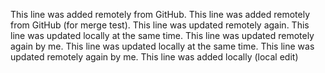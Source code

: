 This line was added remotely from GitHub.
This line was added remotely from GitHub (for merge test).
This line was updated remotely again.
This line was updated locally at the same time.
This line was updated remotely again by me.
This line was updated locally at the same time.
This line was updated remotely again by me.
This line was added locally (local edit)


